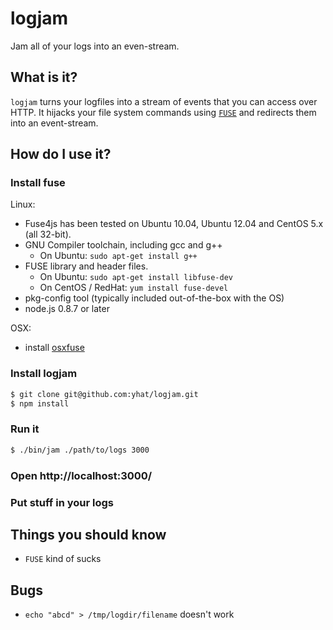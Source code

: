 # logjam
Jam all of your logs into an even-stream.

## What is it?
`logjam` turns your logfiles into a stream of events that you can access 
over HTTP. It hijacks your file system commands using [`FUSE`]() and redirects
them into an event-stream.


*<gif goes here>*

## How do I use it?
### Install fuse
Linux:
* Fuse4js has been tested on Ubuntu 10.04, Ubuntu 12.04  and CentOS 5.x (all 32-bit).
* GNU Compiler toolchain, including gcc and g++
    * On Ubuntu: `sudo apt-get install g++`
* FUSE library and header files.
    * On Ubuntu: `sudo apt-get install libfuse-dev`
    * On CentOS / RedHat: `yum install fuse-devel`
* pkg-config tool (typically included out-of-the-box with the OS)
* node.js 0.8.7 or later

OSX:
* install [osxfuse](http://osxfuse.github.com/)

### Install logjam
```bash
$ git clone git@github.com:yhat/logjam.git
$ npm install
```

### Run it
```bash
$ ./bin/jam ./path/to/logs 3000
```

### Open http://localhost:3000/
*<picture goes here>*

### Put stuff in your logs
*<picture goes here>*


## Things you should know
- `FUSE` kind of sucks

## Bugs
- `echo "abcd" > /tmp/logdir/filename` doesn't work


